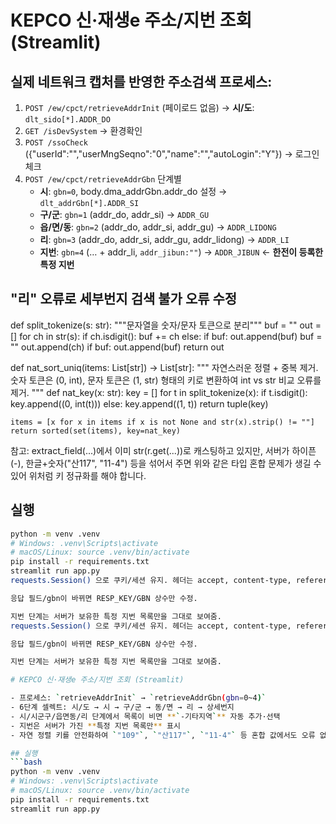 # KEPCO 신·재생e 주소/지번 조회 (Streamlit)

## 실제 네트워크 캡처를 반영한 주소검색 프로세스:
1) `POST /ew/cpct/retrieveAddrInit` (페이로드 없음) → **시/도**: `dlt_sido[*].ADDR_DO`
2) `GET /isDevSystem` → 환경확인
3) `POST /ssoCheck` ({"userId":"","userMngSeqno":"0","name":"","autoLogin":"Y"}) → 로그인 체크
4) `POST /ew/cpct/retrieveAddrGbn` 단계별
   - **시**: `gbn=0`, body.dma_addrGbn.addr_do 설정 → `dlt_addrGbn[*].ADDR_SI`
   - **구/군**: `gbn=1` (addr_do, addr_si) → `ADDR_GU`
   - **읍/면/동**: `gbn=2` (addr_do, addr_si, addr_gu) → `ADDR_LIDONG`
   - **리**: `gbn=3` (addr_do, addr_si, addr_gu, addr_lidong) → `ADDR_LI`
   - **지번**: `gbn=4` (… + addr_li, `addr_jibun:""`) → `ADDR_JIBUN`  ← **한전이 등록한 특정 지번**


## "리" 오류로 세부번지 검색 불가 오류 수정
def split_tokenize(s: str):
    """문자열을 숫자/문자 토큰으로 분리"""
    buf = ""
    out = []
    for ch in str(s):
        if ch.isdigit():
            buf += ch
        else:
            if buf:
                out.append(buf)
                buf = ""
            out.append(ch)
    if buf:
        out.append(buf)
    return out

def nat_sort_uniq(items: List[str]) -> List[str]:
    """
    자연스러운 정렬 + 중복 제거.
    숫자 토큰은 (0, int), 문자 토큰은 (1, str) 형태의 키로 변환하여
    int vs str 비교 오류를 제거.
    """
    def nat_key(x: str):
        key = []
        for t in split_tokenize(x):
            if t.isdigit():
                key.append((0, int(t)))
            else:
                key.append((1, t))
        return tuple(key)

    items = [x for x in items if x is not None and str(x).strip() != ""]
    return sorted(set(items), key=nat_key)
참고: extract_field(...)에서 이미 str(r.get(...))로 캐스팅하고 있지만,
서버가 하이픈(-), 한글+숫자("산117", "11-4") 등을 섞어서 주면 위와 같은 타입 혼합 문제가 생길 수 있어 위처럼 키 정규화를 해야 합니다.

## 실행
```bash
python -m venv .venv
# Windows: .venv\Scripts\activate
# macOS/Linux: source .venv/bin/activate
pip install -r requirements.txt
streamlit run app.py
requests.Session() 으로 쿠키/세션 유지. 헤더는 accept, content-type, referer, (엔드포인트별) submissionid.

응답 필드/gbn이 바뀌면 RESP_KEY/GBN 상수만 수정.

지번 단계는 서버가 보유한 특정 지번 목록만을 그대로 보여줌.
requests.Session() 으로 쿠키/세션 유지. 헤더는 accept, content-type, referer, (엔드포인트별) submissionid.

응답 필드/gbn이 바뀌면 RESP_KEY/GBN 상수만 수정.

지번 단계는 서버가 보유한 특정 지번 목록만을 그대로 보여줌.

# KEPCO 신·재생e 주소/지번 조회 (Streamlit)

- 프로세스: `retrieveAddrInit` → `retrieveAddrGbn(gbn=0~4)`
- 6단계 셀렉트: 시/도 → 시 → 구/군 → 동/면 → 리 → 상세번지
- 시/시군구/읍면동/리 단계에서 목록이 비면 **`-기타지역`** 자동 추가·선택
- 지번은 서버가 가진 **특정 지번 목록만** 표시
- 자연 정렬 키를 안전화하여 `"109"`, `"산117"`, `"11-4"` 등 혼합 값에서도 오류 없음

## 실행
```bash
python -m venv .venv
# Windows: .venv\Scripts\activate
# macOS/Linux: source .venv/bin/activate
pip install -r requirements.txt
streamlit run app.py
